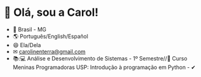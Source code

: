 # 👋 Olá, sou a Carol!
- 🏡 Brasil - MG
- 🌎 Português/English/Español
- 😄 Ela/Dela
- ✉ carolinenterra@gmail.com
- 📚:💻 Análise e Desenvolvimento de Sistemas - 1º Semestre//📔 Curso Meninas Programadoras USP: Introdução à programação em Python - ✔

